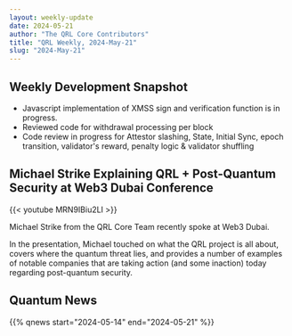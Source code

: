 ```yaml
---
layout: weekly-update
date: 2024-05-21
author: "The QRL Core Contributors"
title: "QRL Weekly, 2024-May-21"
slug: "2024-May-21"
---
```


## Weekly Development Snapshot

- Javascript implementation of XMSS sign and verification function is in progress.
- Reviewed code for withdrawal processing per block
- Code review in progress for Attestor slashing, State, Initial Sync, epoch transition, validator's reward, penalty logic & validator shuffling

<!--more-->

## Michael Strike Explaining QRL + Post-Quantum Security at Web3 Dubai Conference

{{< youtube MRN9IBiu2LI >}}

Michael Strike from the QRL Core Team recently spoke at Web3 Dubai.

In the presentation, Michael touched on what the QRL project is all about, covers where the quantum threat lies, and provides a number of examples of notable companies that are taking action (and some inaction) today regarding post-quantum security.

## Quantum News

{{% qnews start="2024-05-14" end="2024-05-21" %}}
